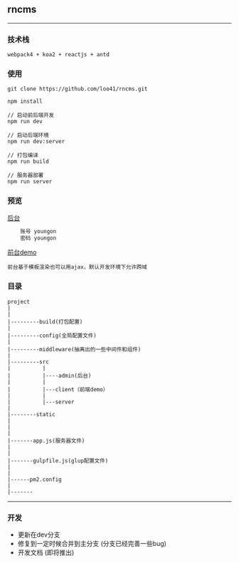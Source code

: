 ## rncms

---
### 技术栈

```
webpack4 + koa2 + reactjs + antd

```
### 使用
```
git clone https://github.com/loo41/rncms.git

npm install

// 启动前后端开发
npm run dev

// 启动后端环境
npm run dev:server

// 打包编译
npm run build

// 服务器部署
npm run server
```

### 预览
[后台](http://rncms-admin.tianchenyong.top)

```txt
    账号 youngon
    密码 youngon
```

[前台demo](http://rncms.tianchenyong.top/home)


```
前台基于模板渲染也可以用ajax，默认开发环境下允许跨域
```

### 目录

```
project
|
|
|---------build(打包配置)
|
|---------config(全局配置文件)
|
|---------middleware(抽离出的一些中间件和组件)
|
|---------src
|          |
|          |----admin(后台)
|          |
|          |---client（前端demo）
|          |
|          |---server
|
|--------static
|
|
|
|-------app.js(服务器文件)
|
|
|-------gulpfile.js(glup配置文件)
|
|
|------pm2.config
|
|-------

```

---

### 开发

+ 更新在dev分支
+ 修复到一定时候合并到主分支 (分支已经完善一些bug)
+ 开发文档 (即将推出)
